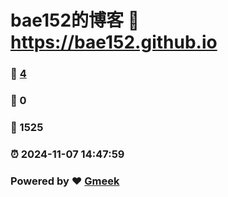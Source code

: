 # bae152的博客 :link: https://bae152.github.io 
### :page_facing_up: [4](https://bae152.github.io/tag.html) 
### :speech_balloon: 0 
### :hibiscus: 1525 
### :alarm_clock: 2024-11-07 14:47:59 
### Powered by :heart: [Gmeek](https://github.com/Meekdai/Gmeek)

